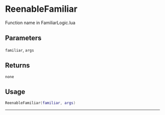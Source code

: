 # ReenableFamiliar
Function name in FamiliarLogic.lua
## Parameters
`familiar`, `args`
## Returns
`none`
## Usage
```lua
ReenableFamiliar(familiar, args)
```
---
